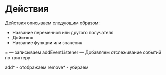 # Действия

Действия описываем следующим образом:

- Название переменной или другого получателя
- Действие
- Название функции или значения

= — записываем
addEventListener — Добавляем отслеживание событий по триггеру

add* - отображаем
remove* - убираем